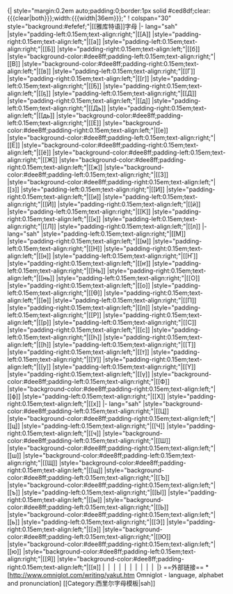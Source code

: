 {| style="margin:0.2em auto;padding:0;border:1px solid #ced8df;clear:{{{clear|both}}};width:{{{width|36em}}};"
! colspan="30" style="background:#efefef;"|[[雅库特语]]字母
|- lang="sah"
|style="padding-left:0.15em;text-align:right;"|[[А]]
|style="padding-right:0.15em;text-align:left;"|[[а]]
|style="padding-left:0.15em;text-align:right;"|[[Б]]
|style="padding-right:0.15em;text-align:left;"|[[б]]
|style="background-color:#dee8ff;padding-left:0.15em;text-align:right;"|[[В]]
|style="background-color:#dee8ff;padding-right:0.15em;text-align:left;"|[[в]]
|style="padding-left:0.15em;text-align:right;"|[[Г]]
|style="padding-right:0.15em;text-align:left;"|[[г]]
|style="padding-left:0.15em;text-align:right;"|[[Ҕ]]
|style="padding-right:0.15em;text-align:left;"|[[ҕ]]
|style="padding-left:0.15em;text-align:right;"|[[Д]]
|style="padding-right:0.15em;text-align:left;"|[[д]]
|style="padding-left:0.15em;text-align:right;"|[[Дь]]
|style="padding-right:0.15em;text-align:left;"|[[дь]]
|style="background-color:#dee8ff;padding-left:0.15em;text-align:right;"|[[Е]]
|style="background-color:#dee8ff;padding-right:0.15em;text-align:left;"|[[е]]
|style="background-color:#dee8ff;padding-left:0.15em;text-align:right;"|[[Ё]]
|style="background-color:#dee8ff;padding-right:0.15em;text-align:left;"|[[ё]]
|style="background-color:#dee8ff;padding-left:0.15em;text-align:right;"|[[Ж]]
|style="background-color:#dee8ff;padding-right:0.15em;text-align:left;"|[[ж]]
|style="background-color:#dee8ff;padding-left:0.15em;text-align:right;"|[[З]]
|style="background-color:#dee8ff;padding-right:0.15em;text-align:left;"|[[з]]
|style="padding-left:0.15em;text-align:right;"|[[И]]
|style="padding-right:0.15em;text-align:left;"|[[и]]
|style="padding-left:0.15em;text-align:right;"|[[Й]]
|style="padding-right:0.15em;text-align:left;"|[[й]]
|style="padding-left:0.15em;text-align:right;"|[[К]]
|style="padding-right:0.15em;text-align:left;"|[[к]]
|style="padding-left:0.15em;text-align:right;"|[[Л]]
|style="padding-right:0.15em;text-align:left;"|[[л]]
|- lang="sah"
|style="padding-left:0.15em;text-align:right;"|[[М]]
|style="padding-right:0.15em;text-align:left;"|[[м]]
|style="padding-left:0.15em;text-align:right;"|[[Н]]
|style="padding-right:0.15em;text-align:left;"|[[н]]
|style="padding-left:0.15em;text-align:right;"|[[Ҥ]]
|style="padding-right:0.15em;text-align:left;"|[[ҥ]]
|style="padding-left:0.15em;text-align:right;"|[[Нь]]
|style="padding-right:0.15em;text-align:left;"|[[нь]]
|style="padding-left:0.15em;text-align:right;"|[[О]]
|style="padding-right:0.15em;text-align:left;"|[[о]]
|style="padding-left:0.15em;text-align:right;"|[[Ө]]
|style="padding-right:0.15em;text-align:left;"|[[ө]]
|style="padding-left:0.15em;text-align:right;"|[[П]]
|style="padding-right:0.15em;text-align:left;"|[[п]]
|style="padding-left:0.15em;text-align:right;"|[[Р]]
|style="padding-right:0.15em;text-align:left;"|[[р]]
|style="padding-left:0.15em;text-align:right;"|[[С]]
|style="padding-right:0.15em;text-align:left;"|[[с]]
|style="padding-left:0.15em;text-align:right;"|[[Һ]]
|style="padding-right:0.15em;text-align:left;"|[[һ]]
|style="padding-left:0.15em;text-align:right;"|[[Т]]
|style="padding-right:0.15em;text-align:left;"|[[т]]
|style="padding-left:0.15em;text-align:right;"|[[У]]
|style="padding-right:0.15em;text-align:left;"|[[у]]
|style="padding-left:0.15em;text-align:right;"|[[Ү]]
|style="padding-right:0.15em;text-align:left;"|[[ү]]
|style="background-color:#dee8ff;padding-left:0.15em;text-align:right;"|[[Ф]]
|style="background-color:#dee8ff;padding-right:0.15em;text-align:left;"|[[ф]]
|style="padding-left:0.15em;text-align:right;"|[[Х]]
|style="padding-right:0.15em;text-align:left;"|[[х]]
|- lang="sah"
|style="background-color:#dee8ff;padding-left:0.15em;text-align:right;"|[[Ц]]
|style="background-color:#dee8ff;padding-right:0.15em;text-align:left;"|[[ц]]
|style="padding-left:0.15em;text-align:right;"|[[Ч]]
|style="padding-right:0.15em;text-align:left;"|[[ч]]
|style="background-color:#dee8ff;padding-left:0.15em;text-align:right;"|[[Ш]]
|style="background-color:#dee8ff;padding-right:0.15em;text-align:left;"|[[ш]]
|style="background-color:#dee8ff;padding-left:0.15em;text-align:right;"|[[Щ]]
|style="background-color:#dee8ff;padding-right:0.15em;text-align:left;"|[[щ]]
|style="background-color:#dee8ff;padding-left:0.15em;text-align:right;"|[[Ъ]]
|style="background-color:#dee8ff;padding-right:0.15em;text-align:left;"|[[ъ]]
|style="padding-left:0.15em;text-align:right;"|[[Ы]]
|style="padding-right:0.15em;text-align:left;"|[[ы]]
|style="background-color:#dee8ff;padding-left:0.15em;text-align:right;"|[[Ь]]
|style="background-color:#dee8ff;padding-right:0.15em;text-align:left;"|[[ь]]
|style="padding-left:0.15em;text-align:right;"|[[Э]]
|style="padding-right:0.15em;text-align:left;"|[[э]]
|style="background-color:#dee8ff;padding-left:0.15em;text-align:right;"|[[Ю]]
|style="background-color:#dee8ff;padding-right:0.15em;text-align:left;"|[[ю]]
|style="background-color:#dee8ff;padding-left:0.15em;text-align:right;"|[[Я]]
|style="background-color:#dee8ff;padding-right:0.15em;text-align:left;"|[[я]]
|&nbsp;
|&nbsp;
|&nbsp;
|&nbsp;
|&nbsp;
|&nbsp;
|&nbsp;
|&nbsp;
|&nbsp;
|&nbsp;
|}<noinclude>
==外部链接==
*[http://www.omniglot.com/writing/yakut.htm Omniglot - language, alphabet and pronunciation]
[[Category:西里尔字母模板|sah]]
</noinclude>